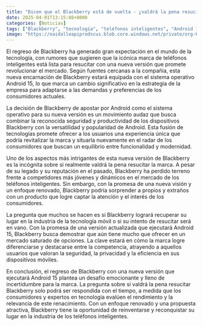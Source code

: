 ```yaml
---
title: "Dicen que el Blackberry está de vuelta - ¿valdrá la pena resucitarlo?"
date: 2025-04-01T13:15:08+0000
categories: [Noticias]
tags: ["Blackberry", "tecnología", "teléfonos inteligentes", "Android 15", "seguridad", "mercado", "competencia."]
image: "https://oaidalleapiprodscus.blob.core.windows.net/private/org-HKmKxpuNw3Y88lm4EBrIPq0n/user-ZwiCXOggLL8ZNNKE2g7rXFmV/img-RxxA20u2aCQhcQDbNP11e0iK.png?st=2025-04-01T12%3A15%3A07Z&se=2025-04-01T14%3A15%3A07Z&sp=r&sv=2024-08-04&sr=b&rscd=inline&rsct=image/png&skoid=d505667d-d6c1-4a0a-bac7-5c84a87759f8&sktid=a48cca56-e6da-484e-a814-9c849652bcb3&skt=2025-04-01T02%3A27%3A28Z&ske=2025-04-02T02%3A27%3A28Z&sks=b&skv=2024-08-04&sig=tmcz0o%2BD5bHwD0Fd/eIWyGtgr/s36VkXvKY0ZqviEV8%3D"
---
```


El regreso de Blackberry ha generado gran expectación en el mundo de la tecnología, con rumores que sugieren que la icónica marca de teléfonos inteligentes está lista para resucitar con una nueva versión que promete revolucionar el mercado. Según fuentes cercanas a la compañía, esta nueva encarnación de Blackberry estará equipada con el sistema operativo Android 15, lo que marca un cambio significativo en la estrategia de la empresa para adaptarse a las demandas y preferencias de los consumidores actuales.

La decisión de Blackberry de apostar por Android como el sistema operativo para su nueva versión es un movimiento audaz que busca combinar la reconocida seguridad y productividad de los dispositivos Blackberry con la versatilidad y popularidad de Android. Esta fusión de tecnologías promete ofrecer a los usuarios una experiencia única que podría revitalizar la marca y situarla nuevamente en el radar de los consumidores que buscan un equilibrio entre funcionalidad y modernidad.

Uno de los aspectos más intrigantes de esta nueva versión de Blackberry es la incógnita sobre si realmente valdrá la pena resucitar la marca. A pesar de su legado y su reputación en el pasado, Blackberry ha perdido terreno frente a competidores más jóvenes y dinámicos en el mercado de los teléfonos inteligentes. Sin embargo, con la promesa de una nueva visión y un enfoque renovado, Blackberry podría sorprender a propios y extraños con un producto que logre captar la atención y el interés de los consumidores.

La pregunta que muchos se hacen es si Blackberry logrará recuperar su lugar en la industria de la tecnología móvil o si su intento de resucitar será en vano. Con la promesa de una versión actualizada que ejecutará Android 15, Blackberry busca demostrar que aún tiene mucho que ofrecer en un mercado saturado de opciones. La clave estará en cómo la marca logre diferenciarse y destacarse entre la competencia, atrayendo a aquellos usuarios que valoran la seguridad, la privacidad y la eficiencia en sus dispositivos móviles.

En conclusión, el regreso de Blackberry con una nueva versión que ejecutará Android 15 plantea un desafío emocionante y lleno de incertidumbre para la marca. La pregunta sobre si valdrá la pena resucitar Blackberry solo podrá ser respondida con el tiempo, a medida que los consumidores y expertos en tecnología evalúen el rendimiento y la relevancia de este renacimiento. Con un enfoque renovado y una propuesta atractiva, Blackberry tiene la oportunidad de reinventarse y reconquistar su lugar en la industria de los teléfonos inteligentes.
    